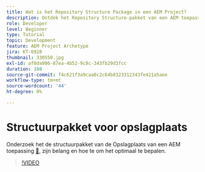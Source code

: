 ```yaml
---
title: Wat is het Repository Structure Package in een AEM Project?
description: Ontdek het Repository Structure-pakket van een AEM toepassing, het belang ervan en de manier waarop u het op de juiste manier kunt definiëren.
role: Developer
level: Beginner
type: Tutorial
topic: Development
feature: AEM Project Archetype
jira: KT-6928
thumbnail: 330550.jpg
exl-id: af0da906-87ea-4b52-9c9c-343fb29d3fcc
duration: 188
source-git-commit: f4c621f3a9caa8c2c64b8323312343fe421a5aee
workflow-type: tm+mt
source-wordcount: '44'
ht-degree: 0%

---
```


# Structuurpakket voor opslagplaats

Onderzoek het de structuurpakket van de Opslagplaats van een AEM toepassing [&#128279;](https://experienceleague.adobe.com/docs/experience-manager-cloud-service/implementing/developing/repository-structure-package.html?lang=nl-NL), zijn belang en hoe te om het optimaal te bepalen.

>[!VIDEO](https://video.tv.adobe.com/v/330550?quality=12&learn=on)
